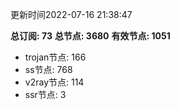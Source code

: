 更新时间2022-07-16 21:38:47

**总订阅: 73**
**总节点: 3680**
**有效节点: 1051**
- trojan节点: 166
- ss节点: 768
- v2ray节点: 114
- ssr节点: 3
